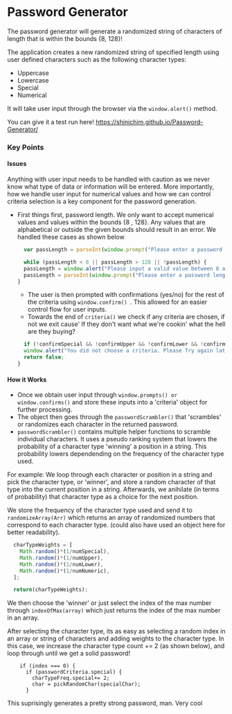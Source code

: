 # Password Generator
The password generator will generate a randomized string of characters of length that is within the bounds {8, 128}!

The application creates a new randomized string of specified length using user defined characters such as the following character types:
- Uppercase
- Lowercase
- Special
- Numerical

It will take user input through the browser via the ``` window.alert() ``` method. 

You can give it a test run here! https://shinichim.github.io/Password-Generator/

### Key Points
#### Issues
Anything with user input needs to be handled with caution as we never know what type of data or information will be entered. More importantly, how we handle user input for numerical values and how we can control criteria selection is a key component for the password generation.
- First things first, password length. We only want to accept numerical values and values within the bounds {8 , 128}. Any values that are alphabetical or outside the given bounds should result in an error. We handled these cases as shown below

  ```js
    var passLength = parseInt(window.prompt("Please enter a password length between 8 and 128 characters"));

    while (passLength < 8 || passLength > 128 || !passLength) {
    passLength = window.alert("Please input a valid value between 8 and 128 inclusive.");
    passLength = parseInt(window.prompt("Please enter a password length between 8 and 128 characters"));
  }
  ```
  - The user is then prompted with confirmations (yes/no) for the rest of the criteria using  ```window.confirm() ```. This allowed for an easier control flow for user inputs.
  - Towards the end of ``` criteria() ``` we check if any criteria are chosen, if not we exit cause' If they don't want what we're cookin' what the hell are they buying?
  
  ```js
    if (!confirmSpecial && !confirmUpper && !confirmLower && !confirmNumber) {
    window.alert("You did not choose a criteria. Please Try again later.");
    return false;
  }
  ```
 
#### How it Works
- Once we obtain user input through ``` window.prompts() or window.confirms() ``` and store these inputs into a 'criteria' object for further processing.
- The object then goes through the  ```passwordScrambler()``` that 'scrambles' or randomizes each character in the returned password.
- ```passwordScrambler()``` contains multiple helper functions to scramble individual characters. It uses a pseudo ranking system that lowers the probability of a character type 'winning' a position in a string. This probability lowers dependending on the frequency of the character type used. 

For example: We loop through each character or position in a string and pick the character type, or 'winner', and store a random character of that type into the current position in a string. Afterwards, we anihilate (in terms of probability) that character type as a choice for the next position. 

We store the frequency of the character type used and send it to ``` randomizeArray(Arr) ``` which returns an array of randomized numbers that correspond to each character type. (could also have used an object here for better readability).
```js
  charTypeWeights = [
    Math.random()*(1/numSpecial), 
    Math.random()*(1/numUpper),
    Math.random()*(1/numLower),
    Math.random()*(1/numNumeric),
  ];  

  return(charTypeWeights);
```
We then choose the 'winner' or just select the index of the max number through ```indexOfMax(array)``` which just returns the index of the max number in an array.

After selecting the character type, its as easy as selecting a random index in an array or string of characters and adding weights to the character type. In this case, we increase the character type count += 2 (as shown below), and loop through until we get a solid password!

```
    if (index === 0) {
      if (passwordCriteria.special) {
        charTypeFreq.special+= 2;
        char = pickRandomChar(specialChar);
      }
```
This suprisingly generates a pretty strong password, man. Very cool


